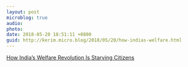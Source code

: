 ```yaml
---
layout: post
microblog: true
audio: 
photo: 
date: 2018-05-20 18:51:11 +0800
guid: http://kerim.micro.blog/2018/05/20/how-indias-welfare.html
---
```

[How India’s Welfare Revolution Is Starving Citizens](https://www.newyorker.com/news/dispatch/how-indias-welfare-revolution-is-starving-citizens?mbid=social_twitter)
